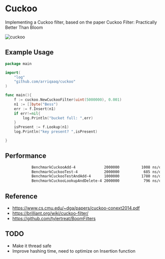 # Cuckoo
Implementing a Cuckoo filter, based on the paper Cuckoo Filter: Practically Better Than Bloom

![cuckoo](https://www.offthegridnews.com/wp-content/uploads/2015/08/rooster-fameimagesDOTcom.jpg)


## Example Usage

```go
package main

import(
	"log"
	"github.com/arriqaaq/cuckoo"
)

func main(){
	f := cuckoo.NewCuckooFilter(uint(5000000), 0.001)
	n1 := []byte("Bess")
	err := f.Insert(n1)
	if err!=nil{
		log.Println("bucket full: ",err)
	}
	isPresent := f.Lookup(n1)
	log.Println("key present? ",isPresent)

}
```



## Performance

```bash
			BenchmarkCuckooAdd-4          	 2000000	      1008 ns/op
			BenchmarkCuckooTest-4         	 2000000	       685 ns/op
			BenchmarkCuckooTestAndAdd-4   	 1000000	      1780 ns/op
			BenchmarkCuckooLookupAndDelete-4 2000000	       796 ns/op
```


## Reference
- https://www.cs.cmu.edu/~dga/papers/cuckoo-conext2014.pdf
- https://brilliant.org/wiki/cuckoo-filter/
- https://github.com/tylertreat/BoomFilters

## TODO

- Make it thread safe
- Improve hashing time, need to optimize on Insertion function
